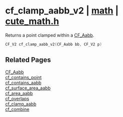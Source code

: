 # cf_clamp_aabb_v2 | [math](https://github.com/RandyGaul/cute_framework/blob/master/docs/math/README.md) | [cute_math.h](https://github.com/RandyGaul/cute_framework/blob/master/include/cute_math.h)

Returns a point clamped within a [CF_Aabb](https://github.com/RandyGaul/cute_framework/blob/master/docs/math/cf_aabb.md).

```cpp
CF_V2 cf_clamp_aabb_v2(CF_Aabb bb, CF_V2 p)
```

## Related Pages

[CF_Aabb](https://github.com/RandyGaul/cute_framework/blob/master/docs/math/cf_aabb.md)  
[cf_contains_point](https://github.com/RandyGaul/cute_framework/blob/master/docs/math/cf_contains_point.md)  
[cf_contains_aabb](https://github.com/RandyGaul/cute_framework/blob/master/docs/math/cf_contains_aabb.md)  
[cf_surface_area_aabb](https://github.com/RandyGaul/cute_framework/blob/master/docs/math/cf_surface_area_aabb.md)  
[cf_area_aabb](https://github.com/RandyGaul/cute_framework/blob/master/docs/math/cf_area_aabb.md)  
[cf_overlaps](https://github.com/RandyGaul/cute_framework/blob/master/docs/math/cf_overlaps.md)  
[cf_clamp_aabb](https://github.com/RandyGaul/cute_framework/blob/master/docs/math/cf_clamp_aabb.md)  
[cf_combine](https://github.com/RandyGaul/cute_framework/blob/master/docs/math/cf_combine.md)  
